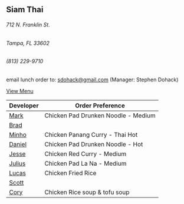 ## Siam Thai
###### 712 N. Franklin St.
###### Tampa, FL 33602
###### (813) 229-9710

email lunch order to: sdohack@gmail.com
(Manager: Stephen Dohack)

[View Menu](http://www.si-am-thairestaurant.com/lunch-menu/)



Developer                                           | Order Preference
----------------------------------------------------|---------------------
[Mark](http://github.com/mark-smithtb)              | Chicken Pad Drunken Noodle - Medium
[Brad](https://github.com/bradreed)                 | 
[Minho](https://github.com/minhochoi)               | Chicken Panang Curry - Thai Hot
[Daniel](https://github.come/dtartaglia)            | Chicken Pad Drunken Noodle - Hot
[Jesse](https://github.com/jessecurry)              | Chicken Red Curry - Medium
[Julius](https://github.com/)                       | Chicken Pad La Na - Medium
[Lucas](https://github.com/)                        | Chicken Fried Rice
[Scott](https://github.com/)                        | 
[Cory](https://github.com/khaladin)                 | Chicken Rice soup & tofu soup

